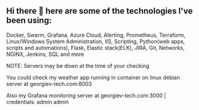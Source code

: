 ## Hi there 👋 here are some of the technologies I've been using:
Docker, Swarm, Grafana, Azure Cloud, Alerting, Prometheus, Terraform, Linux/Windows System Administration, IIS, Scripting, Python(web apps, scripts and automations), Flask, Elastic stack(ELK), JIRA, Git, Networks, NGINX, Jenkins, SQL and more

NOTE: Servers may be down at the time of your checking

You could check my weather app running in container on linux debian server at georgiev-tech.com:8003

Also my Grafana monitoring server at georgiev-tech.com:3000 | credentials: admin admin
<!--
**ngeorgievv/ngeorgievv** is a ✨ _special_ ✨ repository because its `README.md` (this file) appears on your GitHub profile.

Here are some ideas to get you started:

- 🔭 I’m currently working on ...
- 🌱 I’m currently learning ...
- 👯 I’m looking to collaborate on ...
- 🤔 I’m looking for help with ...
- 💬 Ask me about ...
- 📫 How to reach me: ...
- 😄 Pronouns: ...
- ⚡ Fun fact: ...
-->
